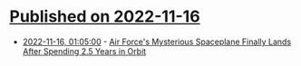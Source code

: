 # [Published on 2022-11-16](index.md)

* [2022-11-16, 01:05:00](https://soylentnews.org/article.pl?sid=22/11/15/1538206&from=rss) - [Air Force's Mysterious Spaceplane Finally Lands After Spending 2.5 Years in Orbit](https://soylentnews.org/article.pl?sid=22/11/15/1538206&from=rss)
